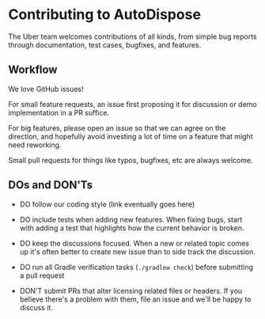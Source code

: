 Contributing to AutoDispose
=======================

The Uber team welcomes contributions of all kinds, from simple bug reports through documentation, test cases,
bugfixes, and features.

Workflow
--------

We love GitHub issues!

For small feature requests, an issue first proposing it for discussion or demo implementation in a PR suffice.

For big features, please open an issue so that we can agree on the direction, and hopefully avoid 
investing a lot of time on a feature that might need reworking.

Small pull requests for things like typos, bugfixes, etc are always welcome.

DOs and DON'Ts
--------------

* DO follow our coding style (link eventually goes here)
* DO include tests when adding new features. When fixing bugs, start with adding a test that highlights how the current behavior is broken.
* DO keep the discussions focused. When a new or related topic comes up it's often better to create new issue than to side track the discussion.
* DO run all Gradle verification tasks (`./gradlew check`) before submitting a pull request

* DON'T submit PRs that alter licensing related files or headers. If you believe there's a problem with them, file an issue and we'll be happy to discuss it.
